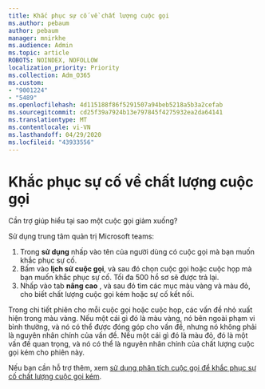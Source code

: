 ```yaml
---
title: Khắc phục sự cố về chất lượng cuộc gọi
ms.author: pebaum
author: pebaum
manager: mnirkhe
ms.audience: Admin
ms.topic: article
ROBOTS: NOINDEX, NOFOLLOW
localization_priority: Priority
ms.collection: Adm_O365
ms.custom:
- "9001224"
- "5489"
ms.openlocfilehash: 4d115188f86f5291507a94beb5218a5b3a2cefab
ms.sourcegitcommit: cd25f39a7924b13e797845f4275932ea2da64141
ms.translationtype: MT
ms.contentlocale: vi-VN
ms.lasthandoff: 04/29/2020
ms.locfileid: "43933556"
---
```

# <a name="troubleshoot-call-quality-problems"></a>Khắc phục sự cố về chất lượng cuộc gọi

Cần trợ giúp hiểu tại sao một cuộc gọi giảm xuống?

Sử dụng trung tâm quản trị Microsoft teams:

1. Trong **sử dụng** nhấp vào tên của người dùng có cuộc gọi mà bạn muốn khắc phục sự cố.
2. Bấm vào **lịch sử cuộc gọi**, và sau đó chọn cuộc gọi hoặc cuộc họp mà bạn muốn khắc phục sự cố. Tối đa 500 hồ sơ sẽ được trả lại.
3. Nhấp vào tab **nâng cao** , và sau đó tìm các mục màu vàng và màu đỏ, cho biết chất lượng cuộc gọi kém hoặc sự cố kết nối.

Trong chi tiết phiên cho mỗi cuộc gọi hoặc cuộc họp, các vấn đề nhỏ xuất hiện trong màu vàng. Nếu một cái gì đó là màu vàng, nó bên ngoài phạm vi bình thường, và nó có thể được đóng góp cho vấn đề, nhưng nó không phải là nguyên nhân chính của vấn đề. Nếu một cái gì đó là màu đỏ, đó là một vấn đề quan trọng, và nó có thể là nguyên nhân chính của chất lượng cuộc gọi kém cho phiên này.

Nếu bạn cần hỗ trợ thêm, xem [sử dụng phân tích cuộc gọi để khắc phục sự cố chất lượng cuộc gọi kém](https://docs.microsoft.com/microsoftteams/use-call-analytics-to-troubleshoot-poor-call-quality#troubleshoot-call-quality-problems-using-call-analytics).
